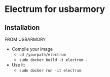 Electrum for usbarmory
====================

## Installation

FROM USBARMORY
- Compile your image
  - `cd /yourpath/electrum`
  - `sudo docker build -t electrum .`
- Use it:
  - `sudo docker run -it electrum`

